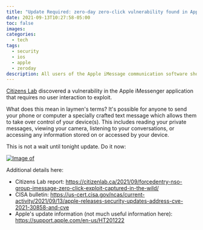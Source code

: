 ```yaml
---
title: "Update Required: zero-day zero-click vulnerability found in Apple iMessage"
date: 2021-09-13T10:27:58-05:00
toc: false
images:
categories:
  - tech
tags: 
  - security
  - ios
  - apple
  - zeroday
description: All users of the Apple iMessage communication software should update right away. A vulnerability that requires no user interaction is being actively exploited in the wild.
---
```


[Citizens Lab](https://citizenlab.ca/) discovered a vulnerability in the Apple iMessenger application that requires no user interaction to exploit.

What does this mean in laymen's terms? It's possible for anyone to send your phone or computer a specially crafted text message which allows them to take over control of your device(s). This includes reading your private messages, viewing your camera, listening to your conversations, or accessing any information stored on or accessed by your device.

This is not a wait until tonight update.  Do it now:

[![Image of ](/images/2021-09-14-10-38-03.png)](/images/2021-09-14-10-38-03.png)

Additional details here:

* Citizens Lab report: https://citizenlab.ca/2021/09/forcedentry-nso-group-imessage-zero-click-exploit-captured-in-the-wild/
* CISA bulletin: https://us-cert.cisa.gov/ncas/current-activity/2021/09/13/apple-releases-security-updates-address-cve-2021-30858-and-cve
* Apple's update information (not much useful information here): https://support.apple.com/en-us/HT201222

